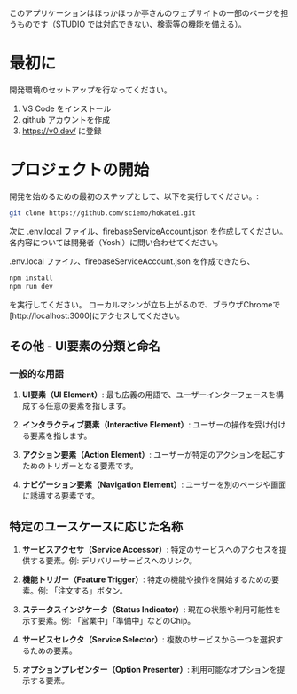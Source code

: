 このアプリケーションはほっかほっか亭さんのウェブサイトの一部のページを担うものです（STUDIO では対応できない、検索等の機能を備える）。

# 最初に
開発環境のセットアップを行なってください。
1. VS Code をインストール
2. github アカウントを作成
3. https://v0.dev/ に登録

# プロジェクトの開始

開発を始めるための最初のステップとして、以下を実行してください。:

```bash
git clone https://github.com/sciemo/hokatei.git
```

次に .env.local ファイル、firebaseServiceAccount.json を作成してください。
各内容については開発者（Yoshi）に問い合わせてください。

.env.local ファイル、firebaseServiceAccount.json を作成できたら、

```bash
npm install
npm run dev
```

を実行してください。
ローカルマシンが立ち上がるので、ブラウザChromeで[http://localhost:3000]にアクセスしてください。

## その他 - UI要素の分類と命名
### 一般的な用語
1. **UI要素（UI Element）**: 最も広義の用語で、ユーザーインターフェースを構成する任意の要素を指します。

2. **インタラクティブ要素（Interactive Element）**: ユーザーの操作を受け付ける要素を指します。

3. **アクション要素（Action Element）**: ユーザーが特定のアクションを起こすためのトリガーとなる要素です。

4. **ナビゲーション要素（Navigation Element）**: ユーザーを別のページや画面に誘導する要素です。

## 特定のユースケースに応じた名称

1. **サービスアクセサ（Service Accessor）**: 
  特定のサービスへのアクセスを提供する要素。例: デリバリーサービスへのリンク。

2. **機能トリガー（Feature Trigger）**: 
  特定の機能や操作を開始するための要素。例: 「注文する」ボタン。

3. **ステータスインジケータ（Status Indicator）**: 
  現在の状態や利用可能性を示す要素。例: 「営業中」「準備中」などのChip。

4. **サービスセレクタ（Service Selector）**: 
  複数のサービスから一つを選択するための要素。

5. **オプションプレゼンター（Option Presenter）**: 
  利用可能なオプションを提示する要素。
